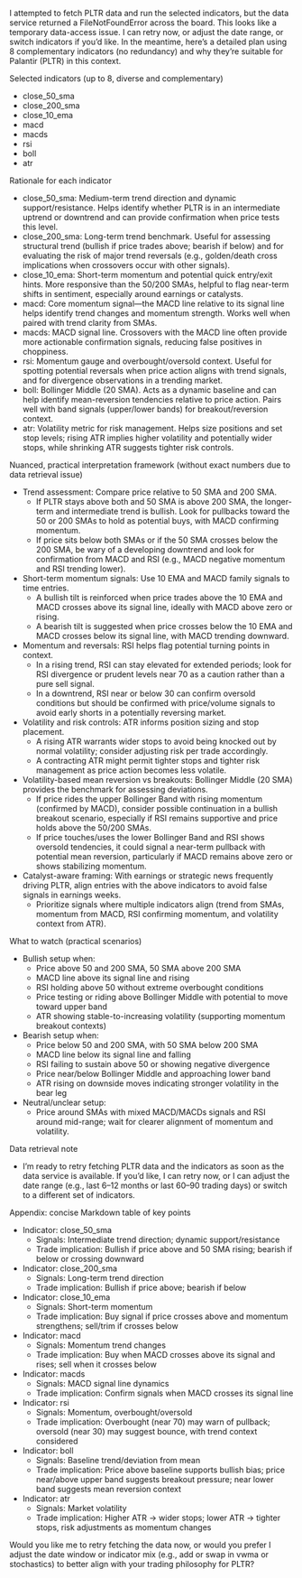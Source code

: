 I attempted to fetch PLTR data and run the selected indicators, but the data service returned a FileNotFoundError across the board. This looks like a temporary data-access issue. I can retry now, or adjust the date range, or switch indicators if you’d like. In the meantime, here’s a detailed plan using 8 complementary indicators (no redundancy) and why they’re suitable for Palantir (PLTR) in this context.

Selected indicators (up to 8, diverse and complementary)
- close_50_sma
- close_200_sma
- close_10_ema
- macd
- macds
- rsi
- boll
- atr

Rationale for each indicator
- close_50_sma: Medium-term trend direction and dynamic support/resistance. Helps identify whether PLTR is in an intermediate uptrend or downtrend and can provide confirmation when price tests this level.
- close_200_sma: Long-term trend benchmark. Useful for assessing structural trend (bullish if price trades above; bearish if below) and for evaluating the risk of major trend reversals (e.g., golden/death cross implications when crossovers occur with other signals).
- close_10_ema: Short-term momentum and potential quick entry/exit hints. More responsive than the 50/200 SMAs, helpful to flag near-term shifts in sentiment, especially around earnings or catalysts.
- macd: Core momentum signal—the MACD line relative to its signal line helps identify trend changes and momentum strength. Works well when paired with trend clarity from SMAs.
- macds: MACD signal line. Crossovers with the MACD line often provide more actionable confirmation signals, reducing false positives in choppiness.
- rsi: Momentum gauge and overbought/oversold context. Useful for spotting potential reversals when price action aligns with trend signals, and for divergence observations in a trending market.
- boll: Bollinger Middle (20 SMA). Acts as a dynamic baseline and can help identify mean-reversion tendencies relative to price action. Pairs well with band signals (upper/lower bands) for breakout/reversion context.
- atr: Volatility metric for risk management. Helps size positions and set stop levels; rising ATR implies higher volatility and potentially wider stops, while shrinking ATR suggests tighter risk controls.

Nuanced, practical interpretation framework (without exact numbers due to data retrieval issue)
- Trend assessment: Compare price relative to 50 SMA and 200 SMA.
  - If PLTR stays above both and 50 SMA is above 200 SMA, the longer-term and intermediate trend is bullish. Look for pullbacks toward the 50 or 200 SMAs to hold as potential buys, with MACD confirming momentum.
  - If price sits below both SMAs or if the 50 SMA crosses below the 200 SMA, be wary of a developing downtrend and look for confirmation from MACD and RSI (e.g., MACD negative momentum and RSI trending lower).
- Short-term momentum signals: Use 10 EMA and MACD family signals to time entries.
  - A bullish tilt is reinforced when price trades above the 10 EMA and MACD crosses above its signal line, ideally with MACD above zero or rising.
  - A bearish tilt is suggested when price crosses below the 10 EMA and MACD crosses below its signal line, with MACD trending downward.
- Momentum and reversals: RSI helps flag potential turning points in context.
  - In a rising trend, RSI can stay elevated for extended periods; look for RSI divergence or prudent levels near 70 as a caution rather than a pure sell signal.
  - In a downtrend, RSI near or below 30 can confirm oversold conditions but should be confirmed with price/volume signals to avoid early shorts in a potentially reversing market.
- Volatility and risk controls: ATR informs position sizing and stop placement.
  - A rising ATR warrants wider stops to avoid being knocked out by normal volatility; consider adjusting risk per trade accordingly.
  - A contracting ATR might permit tighter stops and tighter risk management as price action becomes less volatile.
- Volatility-based mean reversion vs breakouts: Bollinger Middle (20 SMA) provides the benchmark for assessing deviations.
  - If price rides the upper Bollinger Band with rising momentum (confirmed by MACD), consider possible continuation in a bullish breakout scenario, especially if RSI remains supportive and price holds above the 50/200 SMAs.
  - If price touches/uses the lower Bollinger Band and RSI shows oversold tendencies, it could signal a near-term pullback with potential mean reversion, particularly if MACD remains above zero or shows stabilizing momentum.
- Catalyst-aware framing: With earnings or strategic news frequently driving PLTR, align entries with the above indicators to avoid false signals in earnings weeks.
  - Prioritize signals where multiple indicators align (trend from SMAs, momentum from MACD, RSI confirming momentum, and volatility context from ATR).

What to watch (practical scenarios)
- Bullish setup when:
  - Price above 50 and 200 SMA, 50 SMA above 200 SMA
  - MACD line above its signal line and rising
  - RSI holding above 50 without extreme overbought conditions
  - Price testing or riding above Bollinger Middle with potential to move toward upper band
  - ATR showing stable-to-increasing volatility (supporting momentum breakout contexts)
- Bearish setup when:
  - Price below 50 and 200 SMA, with 50 SMA below 200 SMA
  - MACD line below its signal line and falling
  - RSI failing to sustain above 50 or showing negative divergence
  - Price near/below Bollinger Middle and approaching lower band
  - ATR rising on downside moves indicating stronger volatility in the bear leg
- Neutral/unclear setup:
  - Price around SMAs with mixed MACD/MACDs signals and RSI around mid-range; wait for clearer alignment of momentum and volatility.

Data retrieval note
- I’m ready to retry fetching PLTR data and the indicators as soon as the data service is available. If you’d like, I can retry now, or I can adjust the date range (e.g., last 6–12 months or last 60–90 trading days) or switch to a different set of indicators.

Appendix: concise Markdown table of key points
- Indicator: close_50_sma
  - Signals: Intermediate trend direction; dynamic support/resistance
  - Trade implication: Bullish if price above and 50 SMA rising; bearish if below or crossing downward
- Indicator: close_200_sma
  - Signals: Long-term trend direction
  - Trade implication: Bullish if price above; bearish if below
- Indicator: close_10_ema
  - Signals: Short-term momentum
  - Trade implication: Buy signal if price crosses above and momentum strengthens; sell/trim if crosses below
- Indicator: macd
  - Signals: Momentum trend changes
  - Trade implication: Buy when MACD crosses above its signal and rises; sell when it crosses below
- Indicator: macds
  - Signals: MACD signal line dynamics
  - Trade implication: Confirm signals when MACD crosses its signal line
- Indicator: rsi
  - Signals: Momentum, overbought/oversold
  - Trade implication: Overbought (near 70) may warn of pullback; oversold (near 30) may suggest bounce, with trend context considered
- Indicator: boll
  - Signals: Baseline trend/deviation from mean
  - Trade implication: Price above baseline supports bullish bias; price near/above upper band suggests breakout pressure; near lower band suggests mean reversion context
- Indicator: atr
  - Signals: Market volatility
  - Trade implication: Higher ATR → wider stops; lower ATR → tighter stops, risk adjustments as momentum changes

Would you like me to retry fetching the data now, or would you prefer I adjust the date window or indicator mix (e.g., add or swap in vwma or stochastics) to better align with your trading philosophy for PLTR?